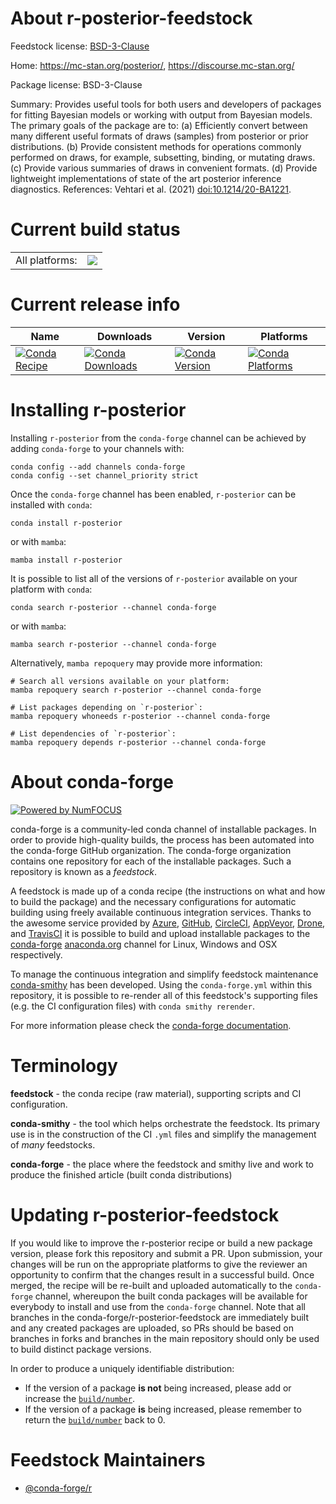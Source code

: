 About r-posterior-feedstock
===========================

Feedstock license: [BSD-3-Clause](https://github.com/conda-forge/r-posterior-feedstock/blob/main/LICENSE.txt)

Home: https://mc-stan.org/posterior/, https://discourse.mc-stan.org/

Package license: BSD-3-Clause

Summary: Provides useful tools for both users and developers of packages for fitting Bayesian models or working with output from Bayesian models. The primary goals of the package are to: (a) Efficiently convert between many different useful formats of draws (samples) from posterior or prior distributions. (b) Provide consistent methods for operations commonly performed on draws, for example, subsetting, binding, or mutating draws. (c) Provide various summaries of draws in convenient formats. (d) Provide lightweight implementations of state of the art posterior inference diagnostics. References: Vehtari et al. (2021) <doi:10.1214/20-BA1221>.

Current build status
====================


<table><tr><td>All platforms:</td>
    <td>
      <a href="https://dev.azure.com/conda-forge/feedstock-builds/_build/latest?definitionId=13696&branchName=main">
        <img src="https://dev.azure.com/conda-forge/feedstock-builds/_apis/build/status/r-posterior-feedstock?branchName=main">
      </a>
    </td>
  </tr>
</table>

Current release info
====================

| Name | Downloads | Version | Platforms |
| --- | --- | --- | --- |
| [![Conda Recipe](https://img.shields.io/badge/recipe-r--posterior-green.svg)](https://anaconda.org/conda-forge/r-posterior) | [![Conda Downloads](https://img.shields.io/conda/dn/conda-forge/r-posterior.svg)](https://anaconda.org/conda-forge/r-posterior) | [![Conda Version](https://img.shields.io/conda/vn/conda-forge/r-posterior.svg)](https://anaconda.org/conda-forge/r-posterior) | [![Conda Platforms](https://img.shields.io/conda/pn/conda-forge/r-posterior.svg)](https://anaconda.org/conda-forge/r-posterior) |

Installing r-posterior
======================

Installing `r-posterior` from the `conda-forge` channel can be achieved by adding `conda-forge` to your channels with:

```
conda config --add channels conda-forge
conda config --set channel_priority strict
```

Once the `conda-forge` channel has been enabled, `r-posterior` can be installed with `conda`:

```
conda install r-posterior
```

or with `mamba`:

```
mamba install r-posterior
```

It is possible to list all of the versions of `r-posterior` available on your platform with `conda`:

```
conda search r-posterior --channel conda-forge
```

or with `mamba`:

```
mamba search r-posterior --channel conda-forge
```

Alternatively, `mamba repoquery` may provide more information:

```
# Search all versions available on your platform:
mamba repoquery search r-posterior --channel conda-forge

# List packages depending on `r-posterior`:
mamba repoquery whoneeds r-posterior --channel conda-forge

# List dependencies of `r-posterior`:
mamba repoquery depends r-posterior --channel conda-forge
```


About conda-forge
=================

[![Powered by
NumFOCUS](https://img.shields.io/badge/powered%20by-NumFOCUS-orange.svg?style=flat&colorA=E1523D&colorB=007D8A)](https://numfocus.org)

conda-forge is a community-led conda channel of installable packages.
In order to provide high-quality builds, the process has been automated into the
conda-forge GitHub organization. The conda-forge organization contains one repository
for each of the installable packages. Such a repository is known as a *feedstock*.

A feedstock is made up of a conda recipe (the instructions on what and how to build
the package) and the necessary configurations for automatic building using freely
available continuous integration services. Thanks to the awesome service provided by
[Azure](https://azure.microsoft.com/en-us/services/devops/), [GitHub](https://github.com/),
[CircleCI](https://circleci.com/), [AppVeyor](https://www.appveyor.com/),
[Drone](https://cloud.drone.io/welcome), and [TravisCI](https://travis-ci.com/)
it is possible to build and upload installable packages to the
[conda-forge](https://anaconda.org/conda-forge) [anaconda.org](https://anaconda.org/)
channel for Linux, Windows and OSX respectively.

To manage the continuous integration and simplify feedstock maintenance
[conda-smithy](https://github.com/conda-forge/conda-smithy) has been developed.
Using the ``conda-forge.yml`` within this repository, it is possible to re-render all of
this feedstock's supporting files (e.g. the CI configuration files) with ``conda smithy rerender``.

For more information please check the [conda-forge documentation](https://conda-forge.org/docs/).

Terminology
===========

**feedstock** - the conda recipe (raw material), supporting scripts and CI configuration.

**conda-smithy** - the tool which helps orchestrate the feedstock.
                   Its primary use is in the construction of the CI ``.yml`` files
                   and simplify the management of *many* feedstocks.

**conda-forge** - the place where the feedstock and smithy live and work to
                  produce the finished article (built conda distributions)


Updating r-posterior-feedstock
==============================

If you would like to improve the r-posterior recipe or build a new
package version, please fork this repository and submit a PR. Upon submission,
your changes will be run on the appropriate platforms to give the reviewer an
opportunity to confirm that the changes result in a successful build. Once
merged, the recipe will be re-built and uploaded automatically to the
`conda-forge` channel, whereupon the built conda packages will be available for
everybody to install and use from the `conda-forge` channel.
Note that all branches in the conda-forge/r-posterior-feedstock are
immediately built and any created packages are uploaded, so PRs should be based
on branches in forks and branches in the main repository should only be used to
build distinct package versions.

In order to produce a uniquely identifiable distribution:
 * If the version of a package **is not** being increased, please add or increase
   the [``build/number``](https://docs.conda.io/projects/conda-build/en/latest/resources/define-metadata.html#build-number-and-string).
 * If the version of a package **is** being increased, please remember to return
   the [``build/number``](https://docs.conda.io/projects/conda-build/en/latest/resources/define-metadata.html#build-number-and-string)
   back to 0.

Feedstock Maintainers
=====================

* [@conda-forge/r](https://github.com/conda-forge/r/)

